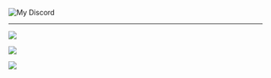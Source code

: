 ![My Discord](https://discord-readme-badge.vercel.app/api?id=997063531763617803)

---

![](https://raw.githubusercontent.com/cat-milk/Anime-Girls-Holding-Programming-Books/master/Javascript/Doma_Umaru_Java_Script_The_Good_Parts.png)

![](https://raw.githubusercontent.com/cat-milk/Anime-Girls-Holding-Programming-Books/master/Typescript/Beako_Reading_The_TypeScript_Programming_Language.png)

![](https://raw.githubusercontent.com/cat-milk/Anime-Girls-Holding-Programming-Books/master/Python/Chiyo_Mihama_With_The_Renegade_Coder_Python_Lab.png)
